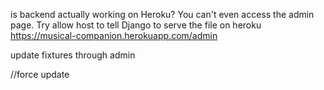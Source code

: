 is backend actually working on Heroku? You can't even access the admin page. Try allow host to tell Django to serve the file on heroku https://musical-companion.herokuapp.com/admin

update fixtures through admin

//force update
